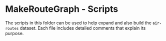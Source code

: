 # MakeRouteGraph - Scripts
The scripts in this folder can be used to help expand and also build the `air-routes` dataset.
Each file includes detailed comments that explain its purpose.
